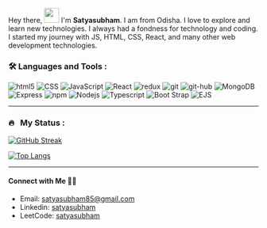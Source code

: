 <div>
  <p>
  Hey there, 
  <img src="https://media.giphy.com/media/hvRJCLFzcasrR4ia7z/giphy.gif" width="30px"/>
  I'm <strong>Satyasubham</strong>. I am from Odisha. I love to explore and learn new technologies. I always had a fondness for technology and     coding. I started my journey with JS, HTML, CSS, React, and many other web development technologies.
</p>
</div>

### :hammer_and_wrench: Languages and Tools :

<div>
<p>
  <img alt="html5" src="https://img.shields.io/badge/HTML5-E34F26?style=for-the-badge&logo=html5&logoColor=white" />
  <img alt="CSS" src="https://img.shields.io/badge/CSS3-1572B6?style=for-the-badge&logo=css3&logoColor=white" />
  <img alt="JavaScript" src="https://img.shields.io/badge/JavaScript-ffffff?style=for-the-badge&logo=javascript&logoColor=F7DF1E" />
  <img alt="React" src="https://img.shields.io/badge/React-20232A?style=for-the-badge&logo=react&logoColor=61DAFB" />
  <img alt="redux" src="https://img.shields.io/badge/Redux-593D88?style=for-the-badge&logo=redux&logoColor=white" />
  <img alt="git" src="https://img.shields.io/badge/Git-F05032?style=for-the-badge&logo=git&logoColor=white" />
  <img alt="git-hub" src="https://img.shields.io/badge/Github-F05032?style=for-the-badge&logo=github&logoColor=white" />
<!--   <img alt="Python" src="https://img.shields.io/badge/Python-3776AB?style=for-the-badge&logo=python&logoColor=white" /> -->
<!--   <img alt="C" src="https://img.shields.io/badge/C%20Language-00599C?style=for-the-badge&logo=c&logoColor=white" /> -->
<!--   <img alt="C++" src="https://img.shields.io/badge/C%2B%2B-00599C?style=for-the-badge&logo=c%2B%2B&logoColor=white" /> -->
<!--   <img alt="ASSEMBLY0x86" src="https://img.shields.io/badge/Assembly%200x86-%23DD0031.svg?&style=for-the-badge&logo=redis&logoColor=white" /> -->
   <img alt="MongoDB" src="https://img.shields.io/badge/MongoDB-white?style=for-the-badge&logo=mongodb&logoColor=4EA94B" /> 
 <img alt="Express" src="https://img.shields.io/badge/express-FFFFFF?style=for-the-badge&logo=express&logoColor=000000" /> 
<!--   <img alt="SQL" src="https://img.shields.io/badge/SQLite-07405E?style=for-the-badge&logo=sqlite&logoColor=white" /> -->
  <img alt="npm" src="https://img.shields.io/badge/npm-CB3837?style=for-the-badge&logo=npm&logoColor=white" />
   <img alt="Nodejs" src="https://img.shields.io/badge/Node.js-339933?style=for-the-badge&logo=nodedotjs&logoColor=white" />
<img alt="Typescript" src="https://img.shields.io/badge/typescript-47a9e3?style=for-the-badge&logo=typescript&logoColor=white" />
<!--   <img alt="Heroku" src="https://img.shields.io/badge/Heroku-430098?style=for-the-badge&logo=heroku&logoColor=white" /> -->
<!--   <img alt="Styled Components" src="https://img.shields.io/badge/styled--components-DB7093?style=for-the-badge&logo=styled-components&logoColor=white" /> -->
  <img alt="Boot Strap" src="https://img.shields.io/badge/Bootstrap-563D7C?style=for-the-badge&logo=bootstrap&logoColor=white" />
<img alt="EJS" src="https://img.shields.io/badge/EJS-8BC0D0?style=for-the-badge&logo=alpine.js&logoColor=black" />
</p>
</div>

---

### 🔥 &nbsp; My Status :
[![GitHub Streak](http://github-readme-streak-stats.herokuapp.com?user=satya-subham&theme=dark&background=000000)](https://git.io/streak-stats)

[![Top Langs](https://github-readme-stats.vercel.app/api/top-langs/?username=satya-subham&layout=compact&theme=vision-friendly-dark)](https://github.com/satya-subham/github-readme-stats)


---

<h4>
Connect with Me 🤝🏻 &nbsp;
</h4>

- Email: [satyasubham85@gmail.com](mailto:satyasubham85@gmail.com)
- Linkedin: [satyasubham](https://www.linkedin.com/in/satya-subham-ba0481218/)
- LeetCode: [satyasubham](https://leetcode.com/u/satyasubham/)

<img src="https://komarev.com/ghpvc/?username=satya-subham&style=flat-square&color=blue" alt=""/>
